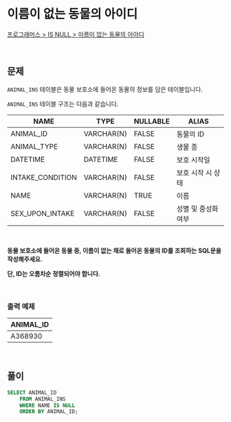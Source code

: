 # 이름이 없는 동물의 아이디

[프로그래머스 > IS NULL > 이름이 없는 동물의 아이디](https://school.programmers.co.kr/learn/courses/30/lessons/59039)

<br/>

## 문제

`ANIMAL_INS` 테이블은 동물 보호소에 들어온 동물의 정보를 담은 테이블입니다.

`ANIMAL_INS` 테이블 구조는 다음과 같습니다.

| NAME                | TYPE       | NULLABLE | ALIAS              |
| ------------------- | ---------- | -------- | ------------------ |
| ANIMAL_ID           | VARCHAR(N) | FALSE    | 동물의 ID           |
| ANIMAL_TYPE         | VARCHAR(N) | FALSE    | 생물 종             |
| DATETIME            | DATETIME   | FALSE    | 보호 시작일          |
| INTAKE_CONDITION    | VARCHAR(N) | FALSE    | 보호 시작 시 상태    |
| NAME                | VARCHAR(N) | TRUE     | 이름                |
| SEX_UPON_INTAKE     | VARCHAR(N) | FALSE    | 성별 및 중성화 여부   |

<br/>

**동물 보호소에 들어온 동물 중, 이름이 없는 채로 들어온 동물의 ID를 조회하는 SQL문을 작성해주세요.**

**단, ID는 오름차순 정렬되어야 합니다.**

<br/>

### 출력 예제

| ANIMAL_ID |
| --------- |
| A368930   |

<br/>

## 풀이

```SQL
SELECT ANIMAL_ID
    FROM ANIMAL_INS
    WHERE NAME IS NULL
    ORDER BY ANIMAL_ID;
```
